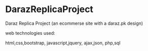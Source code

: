 # DarazReplicaProject
Daraz Replica Project (an ecommerse site with a daraz.pk design)

web technologies used:

html,css,bootstrap,
javascript,jquery,
ajax,json,
php,sql
